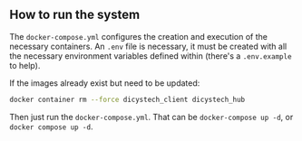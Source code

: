 ## How to run the system

The `docker-compose.yml` configures the creation and execution of the necessary containers. An `.env` file is necessary, it must be created with all the necessary environment variables defined within (there's a `.env.example` to help).

If the images already exist but need to be updated:

```bash
docker container rm --force dicystech_client dicystech_hub
```

Then just run the `docker-compose.yml`. That can be `docker-compose up -d`, or `docker compose up -d`.

